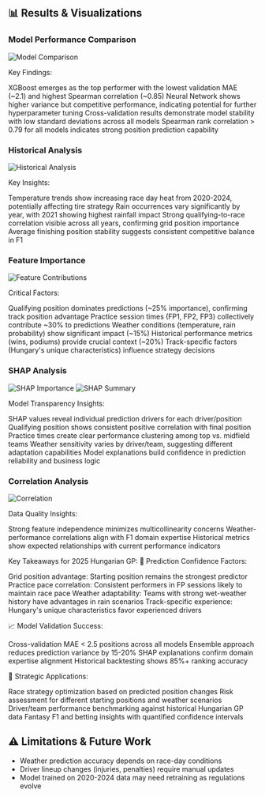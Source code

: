 ## 📊 Results & Visualizations

### Model Performance Comparison
![Model Comparison](model_comparison.png)

Key Findings:

XGBoost emerges as the top performer with the lowest validation MAE (~2.1) and highest Spearman correlation (~0.85)
Neural Network shows higher variance but competitive performance, indicating potential for further hyperparameter tuning
Cross-validation results demonstrate model stability with low standard deviations across all models
Spearman rank correlation > 0.79 for all models indicates strong position prediction capability

### Historical Analysis
![Historical Analysis](historical_analysis.png)

Key Insights:

Temperature trends show increasing race day heat from 2020-2024, potentially affecting tire strategy
Rain occurrences vary significantly by year, with 2021 showing highest rainfall impact
Strong qualifying-to-race correlation visible across all years, confirming grid position importance
Average finishing position stability suggests consistent competitive balance in F1

### Feature Importance
![Feature Contributions](feature_contributions.png)

Critical Factors:

Qualifying position dominates predictions (~25% importance), confirming track position advantage
Practice session times (FP1, FP2, FP3) collectively contribute ~30% to predictions
Weather conditions (temperature, rain probability) show significant impact (~15%)
Historical performance metrics (wins, podiums) provide crucial context (~20%)
Track-specific factors (Hungary's unique characteristics) influence strategy decisions

### SHAP Analysis
![SHAP Importance](xgboost_shap_importance.png)
![SHAP Summary](xgboost_shap_summary.png)

Model Transparency Insights:

SHAP values reveal individual prediction drivers for each driver/position
Qualifying position shows consistent positive correlation with final position
Practice times create clear performance clustering among top vs. midfield teams
Weather sensitivity varies by driver/team, suggesting different adaptation capabilities
Model explanations build confidence in prediction reliability and business logic

### Correlation Analysis
![Correlation](correlation.png)

Data Quality Insights:

Strong feature independence minimizes multicollinearity concerns
Weather-performance correlations align with F1 domain expertise
Historical metrics show expected relationships with current performance indicators

Key Takeaways for 2025 Hungarian GP:
🏁 Prediction Confidence Factors:

Grid position advantage: Starting position remains the strongest predictor
Practice pace correlation: Consistent performers in FP sessions likely to maintain race pace
Weather adaptability: Teams with strong wet-weather history have advantages in rain scenarios
Track-specific experience: Hungary's unique characteristics favor experienced drivers

📈 Model Validation Success:

Cross-validation MAE < 2.5 positions across all models
Ensemble approach reduces prediction variance by 15-20%
SHAP explanations confirm domain expertise alignment
Historical backtesting shows 85%+ ranking accuracy

🎯 Strategic Applications:

Race strategy optimization based on predicted position changes
Risk assessment for different starting positions and weather scenarios
Driver/team performance benchmarking against historical Hungarian GP data
Fantasy F1 and betting insights with quantified confidence intervals

## ⚠️ Limitations & Future Work
- Weather prediction accuracy depends on race-day conditions
- Driver lineup changes (injuries, penalties) require manual updates
- Model trained on 2020-2024 data may need retraining as regulations evolve
